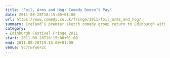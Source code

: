 ```yaml
---
title: 'Foil, Arms and Hog: Comedy Doesn’t Pay'
date: 2011-08-28T18:15:00+01:00
url: https://www.comedy.co.uk/fringe/2011/foil_arms_and_hog/
summary: Ireland’s premier sketch comedy group return to Edinburgh with their finest show to date.
category:
- Edinburgh Festival Fringe 2011
start: 2011-08-28T18:15:00+01:00
end: 2011-08-28T19:15:00+01:00
venue: 9c7rwrw6+2c
---
```

